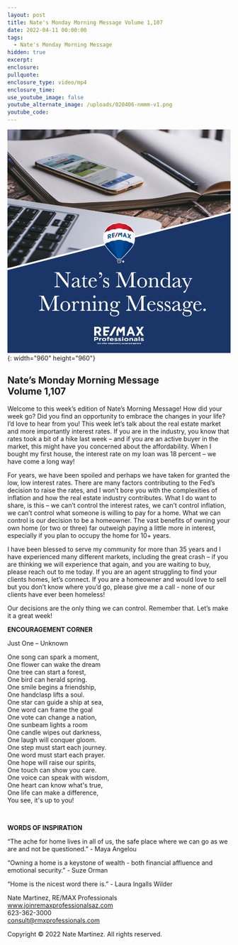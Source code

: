 ```yaml
---
layout: post
title: Nate's Monday Morning Message Volume 1,107
date: 2022-04-11 00:00:00
tags:
  - Nate's Monday Morning Message
hidden: true
excerpt:
enclosure:
pullquote:
enclosure_type: video/mp4
enclosure_time:
use_youtube_image: false
youtube_alternate_image: /uploads/020406-nmmm-v1.png
youtube_code:
---
```

![](/uploads/020406-nmmm-v1-1.png){: width="960" height="960"}

## **Nate’s Monday Morning Message<br>Volume 1,107**

Welcome to this week’s edition of Nate’s Morning Message\! How did your week go? Did you find an opportunity to embrace the changes in your life? I’d love to hear from you\! This week let’s talk about the real estate market and more importantly interest rates. If you are in the industry, you know that rates took a bit of a hike last week – and if you are an active buyer in the market, this might have you concerned about the affordability. When I bought my first house, the interest rate on my loan was 18 percent – we have come a long way\!

For years, we have been spoiled and perhaps we have taken for granted the low, low interest rates. There are many factors contributing to the Fed’s decision to raise the rates, and I won’t bore you with the complexities of inflation and how the real estate industry contributes. What I do want to share, is this – we can’t control the interest rates, we can’t control inflation, we can’t control what someone is willing to pay for a home. What we can control is our decision to be a homeowner. The vast benefits of owning your own home (or two or three) far outweigh paying a little more in interest, especially if you plan to occupy the home for 10+ years.

I have been blessed to serve my community for more than 35 years and I have experienced many different markets, including the great crash – if you are thinking we will experience that again, and you are waiting to buy, please reach out to me today. If you are an agent struggling to find your clients homes, let’s connect. If you are a homeowner and would love to sell but you don’t know where you’d go, please give me a call - none of our clients have ever been homeless\!

Our decisions are the only thing we can control. Remember that. Let’s make it a great week\!

**ENCOURAGEMENT CORNER**

Just One – Unknown

One song can spark a moment,<br>One flower can wake the dream<br>One tree can start a forest,<br>One bird can herald spring.<br>One smile begins a friendship,<br>One handclasp lifts a soul.<br>One star can guide a ship at sea,<br>One word can frame the goal<br>One vote can change a nation,<br>​​One sunbeam lights a room<br>One candle wipes out darkness,<br>One laugh will conquer gloom.<br>One step must start each journey.<br>One word must start each prayer.<br>One hope will raise our spirits,<br>One touch can show you care.<br>One voice can speak with wisdom,<br>One heart can know what's true,<br>One life can make a difference,<br>You see, it's up to you\!

&nbsp;

**WORDS OF INSPIRATION**

“The ache for home lives in all of us, the safe place where we can go as we are and not be questioned.” - Maya Angelou

“Owning a home is a keystone of wealth - both financial affluence and emotional security.” - Suze Orman

“Home is the nicest word there is.” - Laura Ingalls Wilder

Nate Martinez, RE/MAX Professionals<br>www.joinremaxprofessionalsaz.com<br>623-362-3000<br>consult@rmxprofessionals.com

Copyright &copy; 2022 Nate Martinez. All rights reserved.
